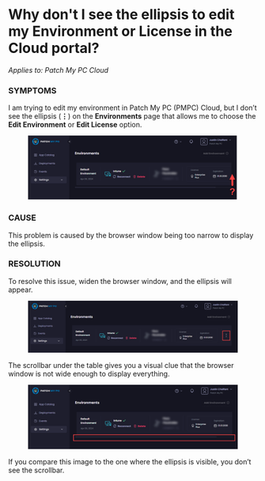 # Why don't I see the ellipsis to edit my Environment or License in the Cloud portal?

_Applies to: Patch My PC Cloud_

### SYMPTOMS

I am trying to edit my environment in Patch My PC (PMPC) Cloud, but I don’t see the ellipsis (**⋮**) on the **Environments** page that allows me to choose the **Edit Environment** or **Edit License** option.

<figure><img src="/_images/gitbook/image%20%281754%29.png" alt="Missing ellipsis on the “Environments” page"><figcaption></figcaption></figure>

### CAUSE

This problem is caused by the browser window being too narrow to display the ellipsis.

### RESOLUTION

To resolve this issue, widen the browser window, and the ellipsis will appear.

<figure><img src="/_images/gitbook/image%20%281756%29.png" alt="Ellipsis now visible"><figcaption></figcaption></figure>

The scrollbar under the table gives you a visual clue that the browser window is not wide enough to display everything.

<figure><img src="/_images/gitbook/image%20%281757%29.png" alt="Scrollbar is a visual clue"><figcaption></figcaption></figure>

If you compare this image to the one where the ellipsis is visible, you don’t see the scrollbar.

